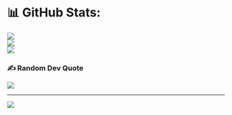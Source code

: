 # 📊 GitHub Stats:
![](https://github-readme-stats.vercel.app/api?username=LindungiLw&theme=dark&hide_border=false&include_all_commits=false&count_private=false)<br/>
![](https://nirzak-streak-stats.vercel.app/?user=LindungiLw&theme=dark&hide_border=false)<br/>
![](https://github-readme-stats.vercel.app/api/top-langs/?username=LindungiLw&theme=dark&hide_border=false&include_all_commits=false&count_private=false&layout=compact)

### ✍️ Random Dev Quote
![](https://quotes-github-readme.vercel.app/api?type=horizontal&theme=radical)

---
[![](https://visitcount.itsvg.in/api?id=LindungiLw&icon=0&color=0)](https://visitcount.itsvg.in)

<!-- Proudly created with GPRM ( https://gprm.itsvg.in ) -->
